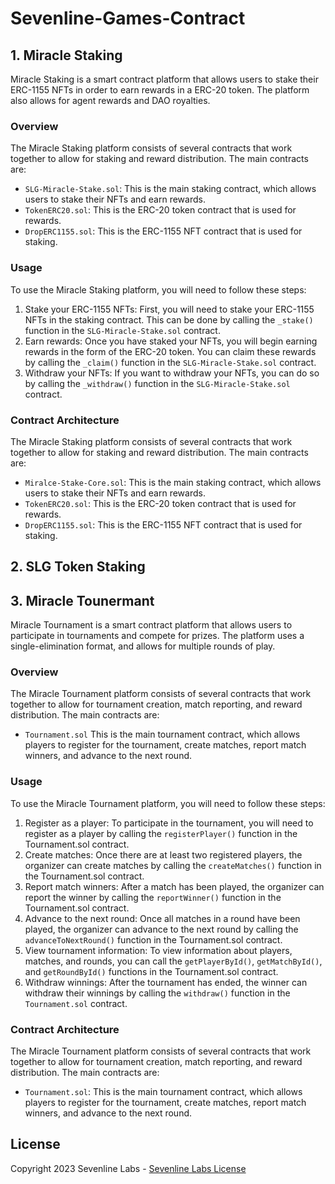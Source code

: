 # Sevenline-Games-Contract

## 1. Miracle Staking
Miracle Staking is a smart contract platform that allows users to stake their ERC-1155 NFTs in order to earn rewards in a ERC-20 token. The platform also allows for agent rewards and DAO royalties.
### Overview
The Miracle Staking platform consists of several contracts that work together to allow for staking and reward distribution. The main contracts are:
- `SLG-Miracle-Stake.sol`: This is the main staking contract, which allows users to stake their NFTs and earn rewards.
- `TokenERC20.sol`: This is the ERC-20 token contract that is used for rewards.
- `DropERC1155.sol`: This is the ERC-1155 NFT contract that is used for staking.
### Usage
To use the Miracle Staking platform, you will need to follow these steps:
1. Stake your ERC-1155 NFTs: First, you will need to stake your ERC-1155 NFTs in the staking contract. This can be done by calling the `_stake()` function in the `SLG-Miracle-Stake.sol` contract.
2. Earn rewards: Once you have staked your NFTs, you will begin earning rewards in the form of the ERC-20 token. You can claim these rewards by calling the `_claim()` function in the `SLG-Miracle-Stake.sol` contract.
3. Withdraw your NFTs: If you want to withdraw your NFTs, you can do so by calling the `_withdraw()` function in the `SLG-Miracle-Stake.sol` contract.
### Contract Architecture
The Miracle Staking platform consists of several contracts that work together to allow for staking and reward distribution. The main contracts are:
- `Miralce-Stake-Core.sol`: This is the main staking contract, which allows users to stake their NFTs and earn rewards.
- `TokenERC20.sol`: This is the ERC-20 token contract that is used for rewards.
- `DropERC1155.sol`: This is the ERC-1155 NFT contract that is used for staking.
## 2. SLG Token Staking
## 3. Miracle Tounermant
Miracle Tournament is a smart contract platform that allows users to participate in tournaments and compete for prizes. The platform uses a single-elimination format, and allows for multiple rounds of play.
### Overview
The Miracle Tournament platform consists of several contracts that work together to allow for tournament creation, match reporting, and reward distribution. The main contracts are:
- `Tournament.sol` This is the main tournament contract, which allows players to register for the tournament, create matches, report match winners, and advance to the next round.
### Usage
To use the Miracle Tournament platform, you will need to follow these steps:
1. Register as a player: To participate in the tournament, you will need to register as a player by calling the `registerPlayer()` function in the Tournament.sol contract.
2. Create matches: Once there are at least two registered players, the organizer can create matches by calling the `createMatches()` function in the Tournament.sol contract.
3. Report match winners: After a match has been played, the organizer can report the winner by calling the `reportWinner()` function in the Tournament.sol contract.
4. Advance to the next round: Once all matches in a round have been played, the organizer can advance to the next round by calling the `advanceToNextRound()` function in the Tournament.sol contract.
5. View tournament information: To view information about players, matches, and rounds, you can call the `getPlayerById()`, `getMatchById()`, and `getRoundById()` functions in the Tournament.sol contract.
6. Withdraw winnings: After the tournament has ended, the winner can withdraw their winnings by calling the `withdraw()` function in the `Tournament.sol` contract.
### Contract Architecture
The Miracle Tournament platform consists of several contracts that work together to allow for tournament creation, match reporting, and reward distribution. The main contracts are:
- `Tournament.sol`: This is the main tournament contract, which allows players to register for the tournament, create matches, report match winners, and advance to the next round.
## License

Copyright 2023 Sevenline Labs - [Sevenline Labs License](https://www.sevenlinelabs.com)
